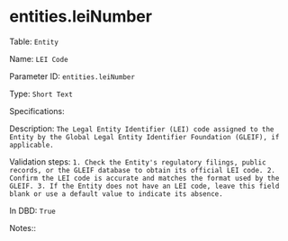 # entities.leiNumber

Table: ```Entity```

Name: ```LEI Code```

Parameter ID: ```entities.leiNumber```

Type: ```Short Text```

Specifications: ``` ```

Description: ```The Legal Entity Identifier (LEI) code assigned to the Entity by the Global Legal Entity Identifier Foundation (GLEIF), if applicable.```

Validation steps: ```1. Check the Entity's regulatory filings, public records, or the GLEIF database to obtain its official LEI code.
2. Confirm the LEI code is accurate and matches the format used by the GLEIF.
3. If the Entity does not have an LEI code, leave this field blank or use a default value to indicate its absence.```

In DBD: ```True```

Notes:: ``` ```

